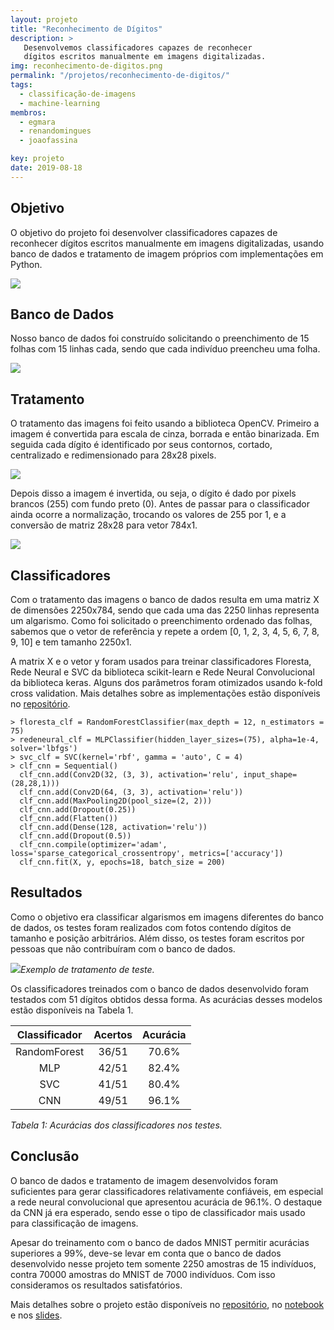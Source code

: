 ```yaml
---
layout: projeto
title: "Reconhecimento de Dígitos"
description: >
   Desenvolvemos classificadores capazes de reconhecer
   dígitos escritos manualmente em imagens digitalizadas.
img: reconhecimento-de-digitos.png
permalink: "/projetos/reconhecimento-de-digitos/"
tags:
  - classificação-de-imagens
  - machine-learning
membros:
  - egmara
  - renandomingues
  - joaofassina

key: projeto
date: 2019-08-18
---
```


## Objetivo

O objetivo do projeto foi desenvolver classificadores capazes de reconhecer dígitos
escritos manualmente em imagens digitalizadas, usando banco de dados e tratamento
de imagem próprios com implementações em Python.

![]({{site.urlimg}}/{{page.permalink}}/objetivo.png)

## Banco de Dados

Nosso banco de dados foi construído solicitando o preenchimento de 15 folhas com
15 linhas cada, sendo que cada indivíduo preencheu uma folha.

![]({{site.urlimg}}/{{page.permalink}}/bancodedados.png)

## Tratamento

O tratamento das imagens foi feito usando a biblioteca OpenCV. Primeiro
a imagem é convertida para escala de cinza, borrada e então binarizada. Em seguida
cada dígito é identificado por seus contornos, cortado, centralizado e
redimensionado para 28x28 pixels.

![]({{site.urlimg}}/{{page.permalink}}/tratamento.png)

Depois disso a imagem é invertida, ou seja, o dígito é dado por pixels brancos (255)
com fundo preto (0). Antes de passar para o classificador ainda ocorre a
normalização, trocando os valores de 255 por 1, e a conversão de matriz
28x28 para vetor 784x1.

![]({{site.urlimg}}/{{page.permalink}}/compara.png)

## Classificadores

Com o tratamento das imagens o banco de dados resulta em uma matriz X de
dimensões 2250x784, sendo que cada uma das 2250 linhas representa um algarismo.
Como foi solicitado o preenchimento ordenado das folhas, sabemos que o vetor de
referência y repete a ordem [0, 1, 2, 3, 4, 5, 6, 7, 8, 9, 10] e tem tamanho 2250x1.

A matrix X e o vetor y foram usados para treinar classificadores 
Floresta, Rede Neural e SVC da biblioteca scikit-learn e Rede Neural Convolucional
da biblioteca keras. Alguns dos parâmetros foram otimizados
usando k-fold cross validation. Mais detalhes sobre as implementações estão
disponíveis no
[repositório](https://github.com/Egmara/Machine-Learning-Projeto-UFPR-Reconhecimento-de-algarismos).

```
> floresta_clf = RandomForestClassifier(max_depth = 12, n_estimators = 75)
> redeneural_clf = MLPClassifier(hidden_layer_sizes=(75), alpha=1e-4, solver='lbfgs')
> svc_clf = SVC(kernel='rbf', gamma = 'auto', C = 4)
> clf_cnn = Sequential()
  clf_cnn.add(Conv2D(32, (3, 3), activation='relu', input_shape=(28,28,1)))
  clf_cnn.add(Conv2D(64, (3, 3), activation='relu'))
  clf_cnn.add(MaxPooling2D(pool_size=(2, 2)))
  clf_cnn.add(Dropout(0.25))
  clf_cnn.add(Flatten())
  clf_cnn.add(Dense(128, activation='relu'))
  clf_cnn.add(Dropout(0.5))
  clf_cnn.compile(optimizer='adam', loss='sparse_categorical_crossentropy', metrics=['accuracy'])
  clf_cnn.fit(X, y, epochs=18, batch_size = 200)
```

## Resultados

Como o objetivo era classificar algarismos em imagens diferentes do banco de dados,
os testes foram realizados com fotos contendo dígitos de tamanho e posição
arbitrários. Além disso, os testes foram escritos por pessoas que não contribuíram
com o banco de dados.

![]({{site.urlimg}}/{{page.permalink}}/teste.png)*Exemplo de tratamento de teste.*

Os classificadores treinados com o banco de dados desenvolvido foram testados
com 51 dígitos obtidos dessa forma. As acurácias desses modelos estão disponíveis na
Tabela 1.

| Classificador | Acertos       | Acurácia |
|:-------------:|:-------------:|:--------:|
| RandomForest  |    36/51      |   70.6%  |
|      MLP      |    42/51      |   82.4%  |
|      SVC      |    41/51      |   80.4%  |
|      CNN      |    49/51      |   96.1%  |

_Tabela 1: Acurácias dos classificadores nos testes._

## Conclusão

O banco de dados e tratamento de imagem desenvolvidos foram suficientes para gerar
classificadores relativamente confiáveis, em especial a rede neural convolucional
que apresentou acurácia de 96.1%. O destaque da CNN já era esperado, sendo esse o
tipo de classificador mais usado para classificação de imagens.

Apesar do treinamento com o banco de dados MNIST permitir acurácias
superiores a 99%, deve-se levar em conta que o banco de dados desenvolvido nesse
projeto tem somente 2250 amostras de 15 indivíduos, contra 70000 amostras do MNIST
de 7000 indivíduos. Com isso consideramos os resultados satisfatórios.

Mais detalhes sobre o projeto estão disponíveis no
[repositório](https://github.com/Egmara/Machine-Learning-Projeto-UFPR-Reconhecimento-de-algarismos),
no [notebook](https://github.com/Egmara/Machine-Learning-Projeto-UFPR-Reconhecimento-de-algarismos/blob/master/Apresentacao.ipynb)
e nos [slides](https://github.com/Egmara/Machine-Learning-Projeto-UFPR-Reconhecimento-de-algarismos/blob/master/SlidesApresentacao.pdf).
